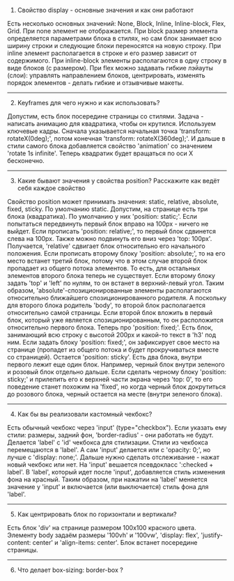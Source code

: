 1) Свойство display - основные значения и как они работают

Есть несколько основных значений: None, Block, Inline, Inline-block, Flex, Grid. При none элемент не отображается. При block размер элемента определяется параметрами блока в стилях, но сам блок занимает всю ширину строки и следующие блоки переносятся на новую строку. При inline элемент располагается в строке и его размер зависит от содержимого. При inline-block элементы располагаются в одну строку в виде блоков (с размером). При flex можно задавать гибкие лэйауты (слои): управлять направлением блоков, центрировать, изменять порядок элементов - делать гибкие и отзывчивые макеты. 

---

2) Keyframes для чего нужно и как использовать?

Допустим, есть блок посередине страницы со стилями. Задача - написать анимацию для квадратика, чтобы он крутился. Используем ключевые кадры. Сначала указывается начальная точка 'transform: rotateX(0deg);', потом конечная 'transform: rotateX(360deg);'. И дальше в стили самого блока добавляется свойство 'animation' со значением 'rotate 1s infinite'. Теперь квадратик будет вращаться по оси X бесконечно.

---

3) Какие бывают значения у свойства position? Расскажите как ведёт себя каждое свойство

Свойство position может принимать значения: static, relative, absolute, fixed, sticky. По умолчанию static. Допустим, на странице есть три блока (квадратика). По умолчанию у них 'position: static;'. Если попытаться передвинуть первый блок вправо на 100px - ничего не выйдет. Если прописать 'position: relative;', то первый блок сдвинется слева на 100px. Также можно подвинуть его вниз через 'top: 100px'. Получается, 'relative' сдвигает блок относительно его начального положения. Если прописать второму блоку 'position: absolute;', то на его место встанет третий блок, потому что в этом случае второй блок пропадает из общего потока элементов. То есть, для остальных элементов второго блока теперь не существует. Если второму блоку задать 'top' и 'left' по нулям, то он встанет в верхний-левый угол. Таким образом, 'absolute'-спозиционированные элементы располагаются относительно ближайшего спозиционированного родителя. А поскольку для второго блока родитель 'body', то второй блок располагается относительно самой страницы. Если второй блок вложить в первый блок, который уже является спозиционированным, то он расположится относительно первого блока. Теперь про 'position: fixed;'. Есть блок, занимающий всю строку с высотой 200px и какой-то текст в 'h3' под ним. Если задать блоку 'position: fixed;', он зафиксирует свое место на странице (пропадет из общего потока и будет прокручиваться вместе со страницей). Остается 'position: sticky'. Есть два блока, внутри первого лежит еще один блок. Например, черный блок внутри зеленого и розовый блок отдельно дальше. Если сделать черному блоку 'position: sticky;' и прилепить его к верхней части экрана через 'top: 0', то его поведение станет похожим на 'fixed', но когда черный блок докрутиться до розового блока, черный остается на месте (внутри зеленого блока).

---

4) Как бы вы реализовали кастомный чекбокс?

Есть обычный чекбокс через 'input' (type="checkbox"). Если указать ему стили: размеры, задний фон, 'border-radius' - они работать не будут. Делается 'label' с 'id' чекбокса для стилизации. Стили из чекбокса перемещаются в 'label'. А сам 'input' делается или с 'opacity: 0;', но лучше с 'display: none;'. Дальше нужно сделать отслеживание - нажат новый чекбокс или нет. На 'input' вешается псевдокласс ':checked + label'. B 'label', который идет после 'input', добавляется стиль изменения фона на красный. Таким образом, при нажатии на 'label' меняется значение у 'input' и включается (или выключается) стиль фона для 'label'.

---

5) Как центрировать блок по горизонтали и вертикали?

Есть блок 'div' на странице размером 100x100 красного цвета. Элементу body задаём размеры '100vh' и '100vw', 'display: flex', 'justify-content: center' и 'align-items: center'. Блок встанет посередине страницы.

---

6) Что делает box-sizing: border-box ?